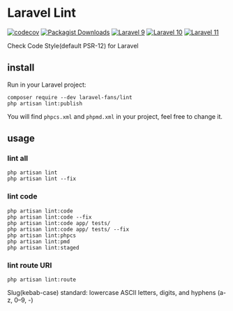 # Laravel Lint

[![codecov](https://codecov.io/gh/laravel-fans/laravel-lint/graph/badge.svg?token=QJjYkPVnr4)](https://codecov.io/gh/laravel-fans/laravel-lint)
[![Packagist Downloads](https://img.shields.io/packagist/dm/laravel-fans/lint)](https://packagist.org/packages/laravel-fans/lint)
[![Laravel 9](https://github.com/laravel-fans/laravel-lint/actions/workflows/laravel-9.yml/badge.svg)](https://github.com/laravel-fans/laravel-lint/actions/workflows/laravel-9.yml)
[![Laravel 10](https://github.com/laravel-fans/laravel-lint/actions/workflows/laravel-10.yml/badge.svg)](https://github.com/laravel-fans/laravel-lint/actions/workflows/laravel-10.yml)
[![Laravel 11](https://github.com/laravel-fans/laravel-lint/actions/workflows/laravel-11.yml/badge.svg)](https://github.com/laravel-fans/laravel-lint/actions/workflows/laravel-11.yml)

Check Code Style(default PSR-12) for Laravel

## install

Run in your Laravel project:

```shell
composer require --dev laravel-fans/lint
php artisan lint:publish
```

You will find `phpcs.xml` and `phpmd.xml` in your project, feel free to change it.

## usage

### lint all

```
php artisan lint
php artisan lint --fix
```

### lint code

```shell
php artisan lint:code
php artisan lint:code --fix
php artisan lint:code app/ tests/
php artisan lint:code app/ tests/ --fix
php artisan lint:phpcs
php artisan lint:pmd
php artisan lint:staged
```

### lint route URI

```shell
php artisan lint:route
```

Slug(kebab-case) standard: lowercase ASCII letters, digits, and hyphens (a-z, 0–9, -)
